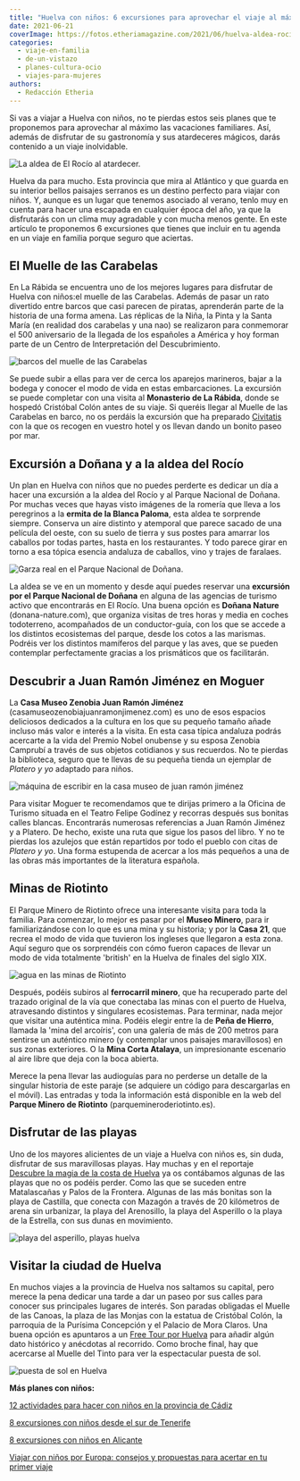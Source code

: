 ```yaml
---
title: "Huelva con niños: 6 excursiones para aprovechar el viaje al máximo"
date: 2021-06-21
coverImage: https://fotos.etheriamagazine.com/2021/06/huelva-aldea-rocio-al-atardecer.jpg
categories: 
  - viaje-en-familia
  - de-un-vistazo
  - planes-cultura-ocio
  - viajes-para-mujeres
authors: 
  - Redacción Etheria
---
```


Si vas a viajar a Huelva con niños, no te pierdas estos seis planes que te proponemos 
para aprovechar al máximo las vacaciones familiares. Así, además de disfrutar de su 
gastronomía y sus atardeceres mágicos, darás contenido a un viaje inolvidable. 

![La aldea de El Rocío al atardecer.](https://fotos.etheriamagazine.com/2021/06/huelva-aldea-rocio-al-atardecer.jpg "La aldea de El Rocío al atardecer.")

Huelva da para mucho. Esta provincia que mira al Atlántico y que guarda en su interior 
bellos paisajes serranos es un destino perfecto para viajar con niños. Y, aunque es un 
lugar que tenemos asociado al verano, tenlo muy en cuenta para hacer una escapada en 
cualquier época del año, ya que la disfrutarás con un clima muy agradable y con mucha 
menos gente. En este artículo te proponemos 6 excursiones que tienes que incluir en tu 
agenda en un viaje en familia porque seguro que aciertas. 

## El Muelle de las Carabelas

En La Rábida se encuentra uno de los mejores lugares para disfrutar de Huelva con 
niños:el muelle de las Carabelas. Además de pasar un rato divertido entre barcos que 
casi parecen de piratas, aprenderán parte de la historia de una forma amena. Las 
réplicas de la Niña, la Pinta y la Santa María (en realidad dos carabelas y una nao) se 
realizaron para conmemorar el 500 aniversario de la llegada de los españoles a América y 
hoy forman parte de un Centro de Interpretación del Descubrimiento. 

![barcos del muelle de las Carabelas](https://fotos.etheriamagazine.com/2018/09/muelle-carabelas-huelva.jpg "Muelle de las Carabelas © PGM")

Se puede subir a ellas para ver de cerca los aparejos marineros, bajar a la bodega y 
conocer el modo de vida en estas embarcaciones. La excursión se puede completar con una 
visita al **Monasterio de La Rábida**, donde se hospedó Cristóbal Colón antes de su 
viaje. Si queréis llegar al Muelle de las Carabelas en barco, no os perdáis la excursión 
que ha preparado [Civitatis](https://www.civitatis.com/es/huelva/paseo-barco-muelle-carabelas/?aid=10211) 
con la que os recogen en vuestro hotel y os llevan dando un bonito paseo por mar. 

## Excursión a Doñana y a la aldea del Rocío

Un plan en Huelva con niños que no puedes perderte es dedicar un día a hacer una 
excursión a la aldea del Rocío y al Parque Nacional de Doñana. Por muchas veces que 
hayas visto imágenes de la romería que lleva a los peregrinos a la **ermita de la Blanca 
Paloma**, esta aldea te sorprende siempre. Conserva un aire distinto y atemporal que 
parece sacado de una película del oeste, con su suelo de tierra y sus postes para 
amarrar los caballos por todas partes, hasta en los restaurantes. Y todo parece girar en 
torno a esa tópica esencia andaluza de caballos, vino y trajes de faralaes. 

![Garza real en el Parque Nacional de Doñana.](https://fotos.etheriamagazine.com/2021/06/huelva-ninos-garza-real.jpg "Garza real en el Parque Nacional de Doñana.")

La aldea se ve en un momento y desde aquí puedes reservar una **excursión por el Parque 
Nacional de Doñana** en alguna de las agencias de turismo activo que encontrarás en El 
Rocío. Una buena opción es **Doñana Nature** 
(donana-nature.com)[,](https://donana-nature.com/) que organiza visitas de tres horas y 
media en coches todoterreno, acompañados de un conductor-guía, con los que se accede a 
los distintos ecosistemas del parque, desde los cotos a las marismas. Podréis ver los 
distintos mamíferos del parque y las aves, que se pueden contemplar perfectamente 
gracias a los prismáticos que os facilitarán. 

## Descubrir a Juan Ramón Jiménez en Moguer

La **Casa Museo Zenobia Juan Ramón Jiménez** (casamuseozenobiajuanramonjimenez.com) es 
uno de esos espacios deliciosos dedicados a la cultura en los que su pequeño tamaño 
añade incluso más valor e interés a la visita. En esta casa típica andaluza podrás 
acercarte a la vida del Premio Nobel onubense y su esposa Zenobia Camprubí a través de 
sus objetos cotidianos y sus recuerdos. No te pierdas la biblioteca, seguro que te 
llevas de su pequeña tienda un ejemplar de _Platero y yo_ adaptado para niños. 

![máquina de escribir en la casa museo de juan ramón jiménez](https://fotos.etheriamagazine.com/2021/06/huelva-ninos-casa-museo-juan-ramon-jimenez.jpg "Detalle de la Casa Museo Zenobia Juan Ramón Jiménez. © SG")

Para visitar Moguer te recomendamos que te dirijas primero a la Oficina de Turismo 
situada en el Teatro Felipe Godínez y recorras después sus bonitas calles blancas. 
Encontrarás numerosas referencias a Juan Ramón Jiménez y a Platero. De hecho, existe una 
ruta que sigue los pasos del libro. Y no te pierdas los azulejos que están repartidos 
por todo el pueblo con citas de _Platero y yo_. Una forma estupenda de acercar a los más 
pequeños a una de las obras más importantes de la literatura española. 

## Minas de Riotinto

El Parque Minero de Riotinto ofrece una interesante visita para toda la familia. Para 
comenzar, lo mejor es pasar por el **Museo Minero**, para ir familiarizándose con lo que 
es una mina y su historia; y por la **Casa 21**, que recrea el modo de vida que tuvieron 
los ingleses que llegaron a esta zona. Aquí seguro que os sorprendéis con cómo fueron 
capaces de llevar un modo de vida totalmente 'british' en la Huelva de finales del siglo 
XIX. 

![agua en las minas de Riotinto](https://fotos.etheriamagazine.com/2021/06/huelva-minas-riotinto.jpg "Minas de Riotinto. © Carlos Cantero")

Después, podéis subiros al **ferrocarril minero**, que ha recuperado parte del trazado 
original de la vía que conectaba las minas con el puerto de Huelva, atravesando 
distintos y singulares ecosistemas. Para terminar, nada mejor que visitar una auténtica 
mina. Podéis elegir entre la de **Peña de Hierro**, llamada la 'mina del arcoíris', con 
una galería de más de 200 metros para sentirse un auténtico minero (y contemplar unos 
paisajes maravillosos) en sus zonas exteriores. O la **Mina Corta Atalaya**, un 
impresionante escenario al aire libre que deja con la boca abierta. 

Merece la pena llevar las audioguías para no perderse un detalle de la singular historia 
de este paraje (se adquiere un código para descargarlas en el móvil). Las entradas y 
toda la información está disponible en la web del **Parque Minero de Riotinto** 
(parquemineroderiotinto.es). 

## Disfrutar de las playas

Uno de los mayores alicientes de un viaje a Huelva con niños es, sin duda, disfrutar de 
sus maravillosas playas. Hay muchas y en el reportaje [Descubre la magia de la costa de 
Huelva](https://etheriamagazine.com/2020/07/01/que-ver-hacer-costa-playas-huelva-donana/) 
ya os contábamos algunas de las playas que no os podéis perder. Como las que se suceden 
entre Matalascañas y Palos de la Frontera. Algunas de las más bonitas son la playa de 
Castilla, que conecta con Mazagón a través de 20 kilómetros de arena sin urbanizar, la 
playa del Arenosillo, la playa del Asperillo o la playa de la Estrella, con sus dunas en 
movimiento. 

![playa del asperillo, playas huelva](https://fotos.etheriamagazine.com/2020/06/Huelva-playas-7.jpg "Playa del Asperillo (Huelva).")

## Visitar la ciudad de Huelva

En muchos viajes a la provincia de Huelva nos saltamos su capital, pero merece la pena 
dedicar una tarde a dar un paseo por sus calles para conocer sus principales lugares de 
interés. Son paradas obligadas el Muelle de las Canoas, la plaza de las Monjas con la 
estatua de Cristóbal Colón, la parroquia de la Purísima Concepción y el Palacio de Mora 
Claros. Una buena opción es apuntaros a un [Free Tour por 
Huelva](https://www.civitatis.com/es/huelva/free-tour-huelva/?aid=10211) para añadir 
algún dato histórico y anécdotas al recorrido. Como broche final, hay que acercarse al 
Muelle del Tinto para ver la espectacular puesta de sol. 

![puesta de sol en Huelva](https://fotos.etheriamagazine.com/2021/06/Huelva-muelle-del-tinto.jpg "Muelle del Tinto en Huelva. © Santiago Santos")

**Más planes con niños:** 

[12 actividades para hacer con niños en la provincia de 
Cádiz](https://etheriamagazine.com/2020/03/12/12-actividades-familiares-para-viajes-con-ninos-en-cadiz/) 

[8 excursiones con niños desde el sur de 
Tenerife](https://etheriamagazine.com/2020/03/06/excursiones-en-familia-desde-el-sur-de-tenerife-con-ninos/) 

[8 excursiones con niños en 
Alicante](https://etheriamagazine.com/2020/05/28/8-excursiones-con-ninos-en-alicante/) 

[Viajar con niños por Europa: consejos y propuestas para acertar en tu primer 
viaje](https://etheriamagazine.com/2021/02/02/viajar-con-ninos-por-europa-consejos-y-propuestas/)

